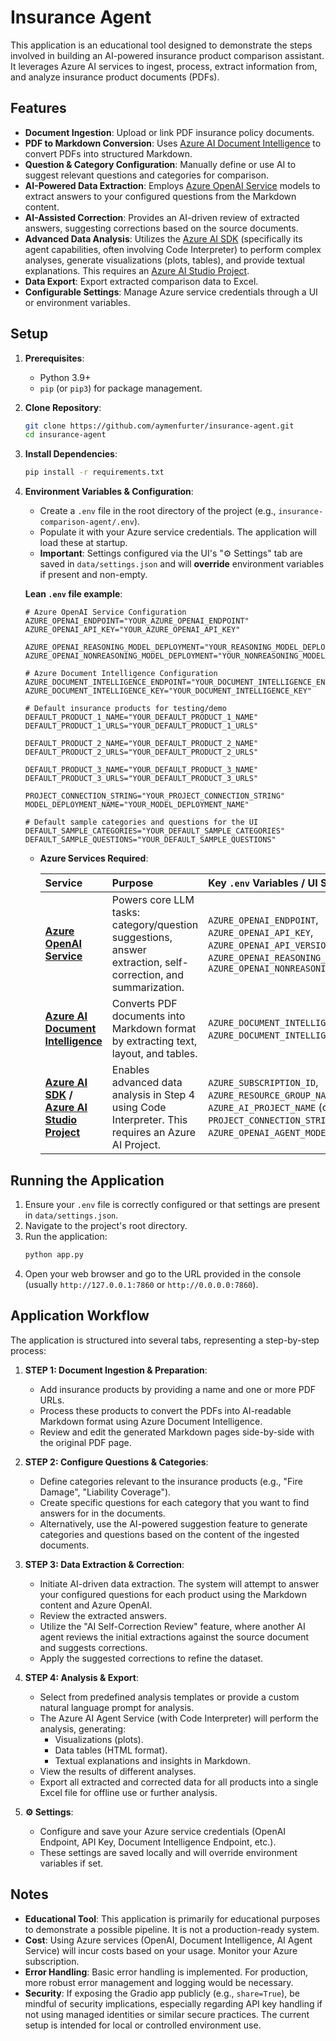 # Insurance Agent

This application is an educational tool designed to demonstrate the steps involved in building an AI-powered insurance product comparison assistant. It leverages Azure AI services to ingest, process, extract information from, and analyze insurance product documents (PDFs).

## Features

*   **Document Ingestion**: Upload or link PDF insurance policy documents.
*   **PDF to Markdown Conversion**: Uses [Azure AI Document Intelligence](https://azure.microsoft.com/en-us/products/ai-services/ai-document-intelligence) to convert PDFs into structured Markdown.
*   **Question & Category Configuration**: Manually define or use AI to suggest relevant questions and categories for comparison.
*   **AI-Powered Data Extraction**: Employs [Azure OpenAI Service](https://azure.microsoft.com/en-us/products/ai-services/openai-service) models to extract answers to your configured questions from the Markdown content.
*   **AI-Assisted Correction**: Provides an AI-driven review of extracted answers, suggesting corrections based on the source documents.
*   **Advanced Data Analysis**: Utilizes the [Azure AI SDK](https://learn.microsoft.com/en-us/azure/ai-studio/how-to/sdk-generative-overview) (specifically its agent capabilities, often involving Code Interpreter) to perform complex analyses, generate visualizations (plots, tables), and provide textual explanations. This requires an [Azure AI Studio Project](https://learn.microsoft.com/en-us/azure/ai-studio/what-is-ai-studio).
*   **Data Export**: Export extracted comparison data to Excel.
*   **Configurable Settings**: Manage Azure service credentials through a UI or environment variables.

## Setup

1.  **Prerequisites**:
    *   Python 3.9+
    *   `pip` (or `pip3`) for package management.

2.  **Clone Repository**:
    ```bash
    git clone https://github.com/aymenfurter/insurance-agent.git
    cd insurance-agent
    ```

3.  **Install Dependencies**:
    ```bash
    pip install -r requirements.txt
    ```

4.  **Environment Variables & Configuration**:
    *   Create a `.env` file in the root directory of the project (e.g., `insurance-comparison-agent/.env`).
    *   Populate it with your Azure service credentials. The application will load these at startup.
    *   **Important**: Settings configured via the UI's "⚙️ Settings" tab are saved in `data/settings.json` and will **override** environment variables if present and non-empty.

    **Lean `.env` file example**:
    ```env
    # Azure OpenAI Service Configuration
    AZURE_OPENAI_ENDPOINT="YOUR_AZURE_OPENAI_ENDPOINT"
    AZURE_OPENAI_API_KEY="YOUR_AZURE_OPENAI_API_KEY"

    AZURE_OPENAI_REASONING_MODEL_DEPLOYMENT="YOUR_REASONING_MODEL_DEPLOYMENT"
    AZURE_OPENAI_NONREASONING_MODEL_DEPLOYMENT="YOUR_NONREASONING_MODEL_DEPLOYMENT"

    # Azure Document Intelligence Configuration
    AZURE_DOCUMENT_INTELLIGENCE_ENDPOINT="YOUR_DOCUMENT_INTELLIGENCE_ENDPOINT"
    AZURE_DOCUMENT_INTELLIGENCE_KEY="YOUR_DOCUMENT_INTELLIGENCE_KEY"

    # Default insurance products for testing/demo
    DEFAULT_PRODUCT_1_NAME="YOUR_DEFAULT_PRODUCT_1_NAME"
    DEFAULT_PRODUCT_1_URLS="YOUR_DEFAULT_PRODUCT_1_URLS"

    DEFAULT_PRODUCT_2_NAME="YOUR_DEFAULT_PRODUCT_2_NAME"
    DEFAULT_PRODUCT_2_URLS="YOUR_DEFAULT_PRODUCT_2_URLS"

    DEFAULT_PRODUCT_3_NAME="YOUR_DEFAULT_PRODUCT_3_NAME"
    DEFAULT_PRODUCT_3_URLS="YOUR_DEFAULT_PRODUCT_3_URLS"

    PROJECT_CONNECTION_STRING="YOUR_PROJECT_CONNECTION_STRING"
    MODEL_DEPLOYMENT_NAME="YOUR_MODEL_DEPLOYMENT_NAME"

    # Default sample categories and questions for the UI
    DEFAULT_SAMPLE_CATEGORIES="YOUR_DEFAULT_SAMPLE_CATEGORIES"
    DEFAULT_SAMPLE_QUESTIONS="YOUR_DEFAULT_SAMPLE_QUESTIONS"
    ```

    *   **Azure Services Required**:

        | Service                                                                 | Purpose                                                                                                                                                              | Key `.env` Variables / UI Settings                                                                                                                               |
        | :---------------------------------------------------------------------- | :------------------------------------------------------------------------------------------------------------------------------------------------------------------- | :--------------------------------------------------------------------------------------------------------------------------------------------------------------- |
        | **[Azure OpenAI Service](https://azure.microsoft.com/en-us/products/ai-services/openai-service)**                | Powers core LLM tasks: category/question suggestions, answer extraction, self-correction, and summarization.                                                      | `AZURE_OPENAI_ENDPOINT`, `AZURE_OPENAI_API_KEY`, `AZURE_OPENAI_API_VERSION`, `AZURE_OPENAI_REASONING_MODEL_DEPLOYMENT`, `AZURE_OPENAI_NONREASONING_MODEL_DEPLOYMENT` |
        | **[Azure AI Document Intelligence](https://azure.microsoft.com/en-us/products/ai-services/ai-document-intelligence)**         | Converts PDF documents into Markdown format by extracting text, layout, and tables.                                                                                  | `AZURE_DOCUMENT_INTELLIGENCE_ENDPOINT`, `AZURE_DOCUMENT_INTELLIGENCE_KEY`.                                                                                       |
        | **[Azure AI SDK](https://learn.microsoft.com/en-us/azure/ai-studio/how-to/sdk-generative-overview) / [Azure AI Studio Project](https://learn.microsoft.com/en-us/azure/ai-studio/what-is-ai-studio)** | Enables advanced data analysis in Step 4 using Code Interpreter. This requires an Azure AI Project.                                                                | `AZURE_SUBSCRIPTION_ID`, `AZURE_RESOURCE_GROUP_NAME`, `AZURE_AI_PROJECT_NAME` (or `PROJECT_CONNECTION_STRING`), `AZURE_OPENAI_AGENT_MODEL_DEPLOYMENT`.             |

## Running the Application

1.  Ensure your `.env` file is correctly configured or that settings are present in `data/settings.json`.
2.  Navigate to the project's root directory.
3.  Run the application:
    ```bash
    python app.py
    ```
4.  Open your web browser and go to the URL provided in the console (usually `http://127.0.0.1:7860` or `http://0.0.0.0:7860`).

## Application Workflow

The application is structured into several tabs, representing a step-by-step process:

1.  **STEP 1: Document Ingestion & Preparation**:
    *   Add insurance products by providing a name and one or more PDF URLs.
    *   Process these products to convert the PDFs into AI-readable Markdown format using Azure Document Intelligence.
    *   Review and edit the generated Markdown pages side-by-side with the original PDF page.

2.  **STEP 2: Configure Questions & Categories**:
    *   Define categories relevant to the insurance products (e.g., "Fire Damage", "Liability Coverage").
    *   Create specific questions for each category that you want to find answers for in the documents.
    *   Alternatively, use the AI-powered suggestion feature to generate categories and questions based on the content of the ingested documents.

3.  **STEP 3: Data Extraction & Correction**:
    *   Initiate AI-driven data extraction. The system will attempt to answer your configured questions for each product using the Markdown content and Azure OpenAI.
    *   Review the extracted answers.
    *   Utilize the "AI Self-Correction Review" feature, where another AI agent reviews the initial extractions against the source document and suggests corrections.
    *   Apply the suggested corrections to refine the dataset.

4.  **STEP 4: Analysis & Export**:
    *   Select from predefined analysis templates or provide a custom natural language prompt for analysis.
    *   The Azure AI Agent Service (with Code Interpreter) will perform the analysis, generating:
        *   Visualizations (plots).
        *   Data tables (HTML format).
        *   Textual explanations and insights in Markdown.
    *   View the results of different analyses.
    *   Export all extracted and corrected data for all products into a single Excel file for offline use or further analysis.

5.  **⚙️ Settings**:
    *   Configure and save your Azure service credentials (OpenAI Endpoint, API Key, Document Intelligence Endpoint, etc.).
    *   These settings are saved locally and will override environment variables if set.

## Notes

*   **Educational Tool**: This application is primarily for educational purposes to demonstrate a possible pipeline. It is not a production-ready system.
*   **Cost**: Using Azure services (OpenAI, Document Intelligence, AI Agent Service) will incur costs based on your usage. Monitor your Azure subscription.
*   **Error Handling**: Basic error handling is implemented. For production, more robust error management and logging would be necessary.
*   **Security**: If exposing the Gradio app publicly (e.g., `share=True`), be mindful of security implications, especially regarding API key handling if not using managed identities or similar secure practices. The current setup is intended for local or controlled environment use.
